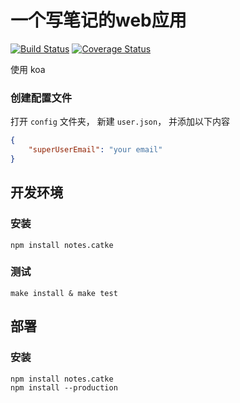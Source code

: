 一个写笔记的web应用
=============================

[![Build Status](https://img.shields.io/travis/vfasky/notes.svg?style=flat-square)](https://travis-ci.org/vfasky/notes) 
[![Coverage Status](https://img.shields.io/coveralls/vfasky/notes.svg?style=flat-square)](https://coveralls.io/r/vfasky/notes?branch=master)

使用 koa


### 创建配置文件

打开 `config` 文件夹， 新建 `user.json`， 并添加以下内容

```json
{
	"superUserEmail": "your email"
}
```

## 开发环境

### 安装

```
npm install notes.catke
```

### 测试

```
make install & make test
```



## 部署

### 安装

```
npm install notes.catke
npm install --production
```

